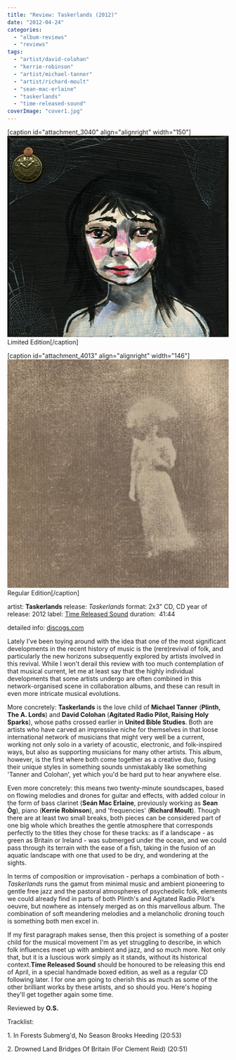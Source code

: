 ```yaml
---
title: "Review: Taskerlands (2012)"
date: "2012-04-24"
categories: 
  - "album-reviews"
  - "reviews"
tags: 
  - "artist/david-colohan"
  - "kerrie-robinson"
  - "artist/michael-tanner"
  - "artist/richard-moult"
  - "sean-mac-erlaine"
  - "taskerlands"
  - "time-released-sound"
coverImage: "cover1.jpg"
---
```


\[caption id="attachment\_3040" align="alignright" width="150"\][![](images/cover1.jpg "taskerlands")](http://www.eveningoflight.nl/wordpress/wp-content/uploads/2012/04/cover1.jpg) Limited Edition\[/caption\]

\[caption id="attachment\_4013" align="alignright" width="146"\][![](images/cover8.jpg)](http://www.eveningoflight.nl/wordpress/wp-content/uploads/2012/12/cover8.jpg) Regular Edition\[/caption\]

artist: **Taskerlands** release: _Taskerlands_ format: 2x3" CD, CD year of release: 2012 label: [Time Released Sound](http://timereleasedsound.com/) duration:  41:44

detailed info: [discogs.com](http://www.discogs.com/Taskerlands-Taskerlands/master/438374)

Lately I've been toying around with the idea that one of the most significant developments in the recent history of music is the (rere)revival of folk, and particularly the new horizons subsequently explored by artists involved in this revival. While I won't derail this review with too much contemplation of that musical current, let me at least say that the highly individual developments that some artists undergo are often combined in this network-organised scene in collaboration albums, and these can result in even more intricate musical evolutions.

More concretely: **Taskerlands** is the love child of **Michael Tanner** (**Plinth, The A. Lords**) and **David Colohan** (**Agitated Radio Pilot, Raising Holy Sparks**), whose paths crossed earlier in **United Bible Studies**. Both are artists who have carved an impressive niche for themselves in that loose international network of musicians that might very well be a current, working not only solo in a variety of acoustic, electronic, and folk-inspired ways, but also as supporting musicians for many other artists. This album, however, is the first where both come together as a creative duo, fusing their unique styles in something sounds unmistakably like something 'Tanner and Colohan', yet which you'd be hard put to hear anywhere else.

Even more concretely: this means two twenty-minute soundscapes, based on flowing melodies and drones for guitar and effects, with added colour in the form of bass clarinet (**Seán Mac Erlaine**, previously working as **Sean Òg**), piano (**Kerrie Robinson**), and 'frequencies' (**Richard Moult**). Though there are at least two small breaks, both pieces can be considered part of one big whole which breathes the gentle atmosphere that corresponds perfectly to the titles they chose for these tracks: as if a landscape - as green as Britain or Ireland - was submerged under the ocean, and we could pass through its terrain with the ease of a fish, taking in the fusion of an aquatic landscape with one that used to be dry, and wondering at the sights.

In terms of composition or improvisation - perhaps a combination of both - _Taskerlands_ runs the gamut from minimal music and ambient pioneering to gentle free jazz and the pastoral atmospheres of psychedelic folk, elements we could already find in parts of both Plinth's and Agitated Radio Pilot's oeuvre, but nowhere as intensely merged as on this marvellous album. The combination of soft meandering melodies and a melancholic droning touch is something both men excel in.

If my first paragraph makes sense, then this project is something of a poster child for the musical movement I'm as yet struggling to describe, in which folk influences meet up with ambient and jazz, and so much more. Not only that, but it is a luscious work simply as it stands, without its historical context.**Time Released Sound** should be honoured to be releasing this end of April, in a special handmade boxed edition, as well as a regular CD following later. I for one am going to cherish this as much as some of the other brilliant works by these artists, and so should you. Here's hoping they'll get together again some time.

Reviewed by **O.S.**

Tracklist:

1. In Forests Submerg'd, No Season Brooks Heeding (20:53)

2. Drowned Land Bridges Of Britain (For Clement Reid) (20:51)
